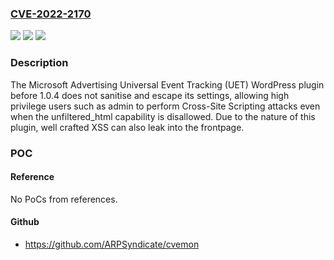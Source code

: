 ### [CVE-2022-2170](https://cve.mitre.org/cgi-bin/cvename.cgi?name=CVE-2022-2170)
![](https://img.shields.io/static/v1?label=Product&message=Microsoft%20Advertising%20Universal%20Event%20Tracking%20(UET)&color=blue)
![](https://img.shields.io/static/v1?label=Version&message=n%2Fa&color=blue)
![](https://img.shields.io/static/v1?label=Vulnerability&message=CWE-79%20Cross-site%20Scripting%20(XSS)&color=brighgreen)

### Description

The Microsoft Advertising Universal Event Tracking (UET) WordPress plugin before 1.0.4 does not sanitise and escape its settings, allowing high privilege users such as admin to perform Cross-Site Scripting attacks even when the unfiltered_html capability is disallowed. Due to the nature of this plugin, well crafted XSS can also leak into the frontpage.

### POC

#### Reference
No PoCs from references.

#### Github
- https://github.com/ARPSyndicate/cvemon

